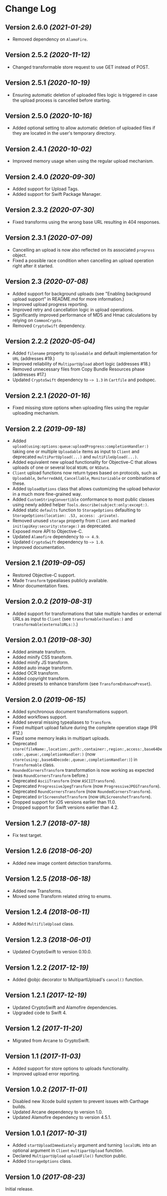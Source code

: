 Change Log
==========

Version 2.6.0 *(2021-01-29)*
----------------------------
- Removed dependency on `AlamoFire`.

Version 2.5.2 *(2020-11-12)*
----------------------------
- Changed transformable store request to use GET instead of POST.

Version 2.5.1 *(2020-10-19)*
----------------------------
- Ensuring automatic deletion of uploaded files logic is triggered in case the upload process is cancelled before starting.

Version 2.5.0 *(2020-10-16)*
----------------------------
- Added optional setting to allow automatic deletion of uploaded files if they are located in the user's temporary directory.

Version 2.4.1 *(2020-10-02)*
----------------------------
- Improved memory usage when using the regular upload mechanism.

Version 2.4.0 *(2020-09-30)*
----------------------------
- Added support for Upload Tags.
- Added support for Swift Package Manager.

Version 2.3.2 *(2020-07-30)*
----------------------------
- Fixed transforms using the wrong base URL resulting in 404 responses.

Version 2.3.1 *(2020-07-09)*
----------------------------
- Cancelling an upload is now also reflected on its associated `progress` object.
- Fixed a possible race condition when cancelling an upload operation right after it started.

Version 2.3 *(2020-07-08)*
----------------------------

- Added support for background uploads (see "Enabling background upload support" in README.md for more information.)
- Improved upload progress reporting.
- Improved retry and cancellation logic in upload operations.
- Significantly improved performance of MD5 and Hmac calculations by relying on `CommonCrypto`.
- Removed `CryptoSwift` dependency.

Version 2.2.2 *(2020-05-04)*
----------------------------

- Added `filename` property to `Uploadable` and default implementation for `URL` (addresses #19.)
- Improved reliability of `MultipartUpload` abort logic (addresses #18.)
- Removed unnecessary files from Copy Bundle Resources phase (addresses #17.)
- Updated `CryptoSwift` dependency to `~> 1.3` in `Cartfile` and podspec.

Version 2.2.1 *(2020-01-16)*
----------------------------

- Fixed missing store options when uploading files using the regular uploading mechanism.

Version 2.2 *(2019-09-18)*
----------------------------

- Added `upload(using:options:queue:uploadProgress:completionHandler:)` taking one or multiple `Uploadable` items as input to `Client` and deprecated `multiPartUpload(...)` and `multiFileUpload(...)`.
- Added equivalent new upload functionality for Objective-C that allows uploads of one or several local `NSURL` or  `NSData`.
- `Client` upload functions now return types based on protocols, such as `Uploadable`, `DeferredAdd`, `Cancellable`, `Monitorizable` or combinations of these.
- Added `UploadOptions` class that allows customizing the upload behavior in a much more fine-grained way.
- Added `CustomStringConvertible` conformance to most public classes using newly added helper `Tools.describe(subject:only:except:)`.
- Added static `defaults` function to `StorageOptions` defaulting to `StorageOptions(location: .S3, access: .private)`.
- Removed unused `storage` property from `Client` and marked `init(apiKey:security:storage:)` as deprecated.
- Exposed more API to Objective-C.
- Updated `Alamofire` dependency to `~> 4.9`.
- Updated `CryptoSwift` dependency to `~> 1.0`.
- Improved documentation.

Version 2.1 *(2019-09-05)*
----------------------------

- Restored Objective-C support.
- Made `Transform` typealiases publicly available.
- Minor documentation fixes.

Version 2.0.2 *(2019-08-31)*
----------------------------

- Added support for transformations that take multiple handles or external URLs as input to `Client` (see `transformable(handles:)` and  `transformable(externalURLs:)`.)

Version 2.0.1 *(2019-08-30)*
----------------------------

- Added animate transform.
- Added minify CSS transform.
- Added minify JS transform.
- Added auto image transform.
- Added OCR transform.
- Added copyright transform.
- Added presets to enhance transform (see `TransformEnhancePreset`).

Version 2.0 *(2019-06-15)*
----------------------------

- Added synchronous document transformations support.
- Added workflows support.
- Added several missing typealiases to `Transform`.
- Fixed multipart upload failure during the complete operation stage (PR #12.)
- Fixed some memory leaks in multipart uploads.
- Deprecated `store(fileName:,location:,path:,container:,region:,access:,base64Decode:,queue:,completionHandler:)` (now `store(using:,base64Decode:,queue:,completionHandler:)`) in `Transformable` class.
- `RoundedCornersTransform` transformation is now working as expected (was `RoundCornersTransform` before.)
- Deprecated `AsciiTransform` (now `ASCIITransform`).
- Deprecated `ProgressiveJpegTransform` (now `ProgressiveJPEGTransform`).
- Deprecated `RoundCornersTransform` (now `RoundedCornersTransform`).
- Deprecated `UrlScreenshotTransform` (now `URLScreenshotTransform`).
- Dropped support for iOS versions earlier than 11.0.
- Dropped support for Swift versions earlier than 4.2.

Version 1.2.7 *(2018-07-18)*
----------------------------

- Fix test target.

Version 1.2.6 *(2018-06-20)*
----------------------------

- Added new image content detection transforms.

Version 1.2.5 *(2018-06-18)*
----------------------------

- Added new Transforms.
- Moved some Transform related string to enums.


Version 1.2.4 *(2018-06-11)*
----------------------------

- Added `MultifileUpload` class.


Version 1.2.3 *(2018-06-01)*
----------------------------

- Updated CryptoSwift to version 0.10.0.

Version 1.2.2 *(2017-12-19)*
----------------------------

- Added @objc decorator to MultipartUpload's `cancel()` function.

Version 1.2.1 *(2017-12-19)*
----------------------------

- Updated CryptoSwift and Alamofire dependencies.
- Upgraded code to Swift 4.

Version 1.2 *(2017-11-20)*
----------------------------

- Migrated from Arcane to CryptoSwift.

Version 1.1 *(2017-11-03)*
----------------------------

- Added support for store options to uploads functionality.
- Improved upload error reporting.

Version 1.0.2 *(2017-11-01)*
----------------------------

- Disabled new Xcode build system to prevent issues with Carthage builds.
- Updated Arcane dependency to version 1.0.
- Updated Alamofire dependency to version 4.5.1.

Version 1.0.1 *(2017-10-31)*
----------------------------

- Added `startUploadImmediately` argument and turning `localURL` into an optional argument in `Client` `multipartUpload` function.
- Declared `MultipartUpload` `uploadFile()` function public.
- Added `StorageOptions` class.

Version 1.0 *(2017-08-23)*
----------------------------

Initial release.
